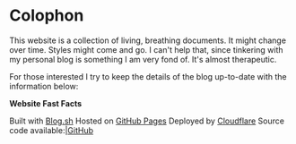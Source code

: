 # Colophon

This website is a collection of living, breathing documents. It might change over time. Styles might come and go. I can't help that, since tinkering with my personal blog is something I am very fond of. It's almost therapeutic.

For those interested I try to keep the details of the blog up-to-date with the information below:

**Website Fast Facts**

Built with [Blog.sh](https://github.com/karlb/karl.berlin)
Hosted on [GitHub Pages](https://pages.github.com)
Deployed by [Cloudflare](https://www.cloudflare.com/en-gb/)
Source code available:|[GitHub](https://github.com/vovavasylyna/home)